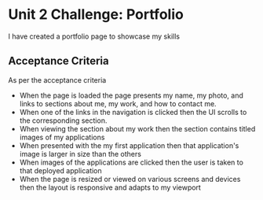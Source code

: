 # Unit 2 Challenge: Portfolio
I have created a portfolio page to showcase my skills

## Acceptance Criteria

As per the acceptance criteria

* When the page is loaded the page presents my name, my 
photo, and links to sections about me, my work, and how to contact me.
* When one of the links in the navigation is clicked then the UI scrolls to the corresponding section.
* When viewing the section about my work then the section contains titled images of my applications
* When presented with the my first application then that application's image is larger in size than the others
* When images of the applications are clicked then the user is taken to that deployed application
* When the page is resized or viewed on various screens and devices then the layout is responsive and adapts to my viewport




